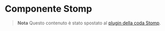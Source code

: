 # Componente Stomp

> **Nota**
> Questo contenuto è stato spostato al [plugin della coda Stomp](https://www.workerman.net/plugin/13).

